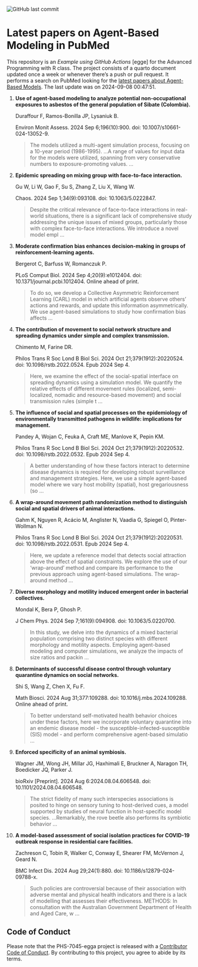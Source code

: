 ![GitHub last
commit](https://img.shields.io/github/last-commit/UofUEpiBio/PHS-7045-egga.png)

# Latest papers on Agent-Based Modeling in PubMed

This repository is an *Example using GitHub Actions* \[egge\] for the
Advanced Programming with R class. The project consists of a quarto
document updated once a week or whenever there’s a push or pull request.
It performs a search on PubMed looking for the <a
href="https://pubmed.ncbi.nlm.nih.gov/?term=agent-based+model&amp;sort=date"
target="_blank">latest papers about Agent-Based Models</a>. The last
update was on 2024-09-08 00:47:51.

<div class="cell">

</div>

1.  **Use of agent-based modeling to analyze potential non-occupational
    exposures to asbestos of the general population of Sibate
    (Colombia).**

    Duraffour F, Ramos-Bonilla JP, Lysaniuk B.

    Environ Monit Assess. 2024 Sep 6;196(10):900. doi:
    10.1007/s10661-024-13052-9.

    > The models utilized a multi-agent simulation process, focusing on
    > a 10-year period (1986-1995). …A range of values for input data
    > for the models were utilized, spanning from very conservative
    > numbers to exposure-promoting values. …

2.  **Epidemic spreading on mixing group with face-to-face
    interaction.**

    Gu W, Li W, Gao F, Su S, Zhang Z, Liu X, Wang W.

    Chaos. 2024 Sep 1;34(9):093108. doi: 10.1063/5.0222847.

    > Despite the critical relevance of face-to-face interactions in
    > real-world situations, there is a significant lack of
    > comprehensive study addressing the unique issues of mixed groups,
    > particularly those with complex face-to-face interactions. We
    > introduce a novel model empl …

3.  **Moderate confirmation bias enhances decision-making in groups of
    reinforcement-learning agents.**

    Bergerot C, Barfuss W, Romanczuk P.

    PLoS Comput Biol. 2024 Sep 4;20(9):e1012404. doi:
    10.1371/journal.pcbi.1012404. Online ahead of print.

    > To do so, we develop a Collective Asymmetric Reinforcement
    > Learning (CARL) model in which artificial agents observe others’
    > actions and rewards, and update this information asymmetrically.
    > We use agent-based simulations to study how confirmation bias
    > affects …

4.  **The contribution of movement to social network structure and
    spreading dynamics under simple and complex transmission.**

    Chimento M, Farine DR.

    Philos Trans R Soc Lond B Biol Sci. 2024 Oct 21;379(1912):20220524.
    doi: 10.1098/rstb.2022.0524. Epub 2024 Sep 4.

    > Here, we examine the effect of the social-spatial interface on
    > spreading dynamics using a simulation model. We quantify the
    > relative effects of different movement rules (localized,
    > semi-localized, nomadic and resource-based movement) and social
    > transmission rules (simple t …

5.  **The influence of social and spatial processes on the epidemiology
    of environmentally transmitted pathogens in wildlife: implications
    for management.**

    Pandey A, Wojan C, Feuka A, Craft ME, Manlove K, Pepin KM.

    Philos Trans R Soc Lond B Biol Sci. 2024 Oct 21;379(1912):20220532.
    doi: 10.1098/rstb.2022.0532. Epub 2024 Sep 4.

    > A better understanding of how these factors interact to determine
    > disease dynamics is required for developing robust surveillance
    > and management strategies. Here, we use a simple agent-based model
    > where we vary host mobility (spatial), host gregariousness (so …

6.  **A wrap-around movement path randomization method to distinguish
    social and spatial drivers of animal interactions.**

    Gahm K, Nguyen R, Acácio M, Anglister N, Vaadia G, Spiegel O,
    Pinter-Wollman N.

    Philos Trans R Soc Lond B Biol Sci. 2024 Oct 21;379(1912):20220531.
    doi: 10.1098/rstb.2022.0531. Epub 2024 Sep 4.

    > Here, we update a reference model that detects social attraction
    > above the effect of spatial constraints. We explore the use of our
    > ‘wrap-around’ method and compare its performance to the previous
    > approach using agent-based simulations. The wrap-around method …

7.  **Diverse morphology and motility induced emergent order in
    bacterial collectives.**

    Mondal K, Bera P, Ghosh P.

    J Chem Phys. 2024 Sep 7;161(9):094908. doi: 10.1063/5.0220700.

    > In this study, we delve into the dynamics of a mixed bacterial
    > population comprising two distinct species with different
    > morphology and motility aspects. Employing agent-based modeling
    > and computer simulations, we analyze the impacts of size ratios
    > and packin …

8.  **Determinants of successful disease control through voluntary
    quarantine dynamics on social networks.**

    Shi S, Wang Z, Chen X, Fu F.

    Math Biosci. 2024 Aug 31;377:109288. doi: 10.1016/j.mbs.2024.109288.
    Online ahead of print.

    > To better understand self-motivated health behavior choices under
    > these factors, here we incorporate voluntary quarantine into an
    > endemic disease model - the susceptible-infected-susceptible (SIS)
    > model - and perform comprehensive agent-based simulatio …

9.  **Enforced specificity of an animal symbiosis.**

    Wagner JM, Wong JH, Millar JG, Haxhimali E, Bruckner A, Naragon TH,
    Boedicker JQ, Parker J.

    bioRxiv \[Preprint\]. 2024 Aug 6:2024.08.04.606548. doi:
    10.1101/2024.08.04.606548.

    > The strict fidelity of many such interspecies associations is
    > posited to hinge on sensory tuning to host-derived cues, a model
    > supported by studies of neural function in host-specific model
    > species. …Remarkably, the rove beetle also performs its symbiotic
    > behavior …

10. **A model-based assessment of social isolation practices for
    COVID-19 outbreak response in residential care facilities.**

    Zachreson C, Tobin R, Walker C, Conway E, Shearer FM, McVernon J,
    Geard N.

    BMC Infect Dis. 2024 Aug 29;24(1):880. doi:
    10.1186/s12879-024-09788-x.

    > Such policies are controversial because of their association with
    > adverse mental and physical health indicators and there is a lack
    > of modelling that assesses their effectiveness. METHODS: In
    > consultation with the Australian Government Department of Health
    > and Aged Care, w …

## Code of Conduct

Please note that the PHS-7045-egga project is released with a
[Contributor Code of
Conduct](https://contributor-covenant.org/version/2/1/CODE_OF_CONDUCT.html).
By contributing to this project, you agree to abide by its terms.
